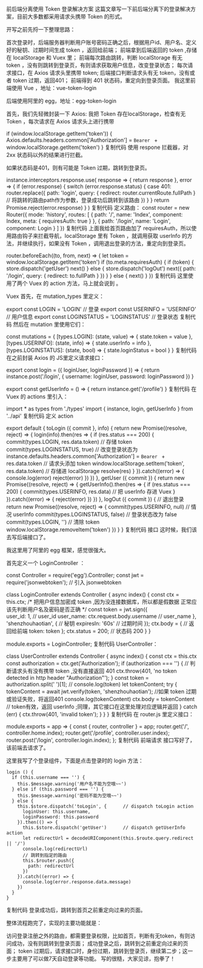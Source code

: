 前后端分离使用 Token 登录解决方案
这篇文章写一下前后端分离下的登录解决方案，目前大多数都采用请求头携带 Token 的形式。

开写之前先捋一下整理思路：

首次登录时，后端服务器判断用户账号密码正确之后，根据用户id、用户名、定义好的秘钥、过期时间生成 token ，返回给前端；
前端拿到后端返回的 token ,存储在 localStorage 和 Vuex 里；
前端每次路由跳转，判断 localStorage 有无 token ，没有则跳转到登录页，有则请求获取用户信息，改变登录状态；
每次请求接口，在 Axios 请求头里携带 token;
后端接口判断请求头有无 token，没有或者 token 过期，返回401；
前端得到 401 状态码，重定向到登录页面。
我这里前端使用 Vue ，地址：vue-token-login

后端使用阿里的 egg，地址：egg-token-login

首先，我们先轻微封装一下 Axios:
我把 Token 存在localStorage，检查有无 Token ，每次请求在 Axios 请求头上进行携带

if (window.localStorage.getItem('token')) {
  Axios.defaults.headers.common['Authorization'] = `Bearer ` + window.localStorage.getItem('token')
}
复制代码
使用 respone 拦截器，对 2xx 状态码以外的结果进行拦截。

如果状态码是401，则有可能是 Token 过期，跳转到登录页。

instance.interceptors.response.use(
  response => {
    return response
  },
  error => {
    if (error.response) {
      switch (error.response.status) {
        case 401:
          router.replace({
            path: 'login',
            query: { redirect: router.currentRoute.fullPath } // 将跳转的路由path作为参数，登录成功后跳转到该路由
          })
      }
    }
    return Promise.reject(error.response)
  }
)
复制代码
定义路由：
const router = new Router({
  mode: 'history',
  routes: [
    {
      path: '/',
      name: 'Index',
      component: Index,
      meta: {
        requiresAuth: true
      }
    },
    {
      path: '/login',
      name: 'Login',
      component: Login
    }
  ]
})
复制代码
上面我给首页路由加了 requiresAuth，所以使用路由钩子来拦截导航，localStorage 里有 Token ，就调用获取 userInfo 的方法，并继续执行，如果没有 Token ，调用退出登录的方法，重定向到登录页。

router.beforeEach((to, from, next) => {
  let token = window.localStorage.getItem('token')
  if (to.meta.requiresAuth) {
    if (token) {
      store.dispatch('getUser')
      next()
    } else {
      store.dispatch('logOut')
      next({
        path: '/login',
        query: { redirect: to.fullPath }
      })
    }
  } else {
    next()
  }
})
复制代码
这里使用了两个 Vuex 的 action 方法，马上就会说到 。

Vuex
首先，在 mutation_types 里定义：

export const LOGIN = 'LOGIN' // 登录
export const USERINFO = 'USERINFO' // 用户信息
export const LOGINSTATUS = 'LOGINSTATUS' // 登录状态
复制代码
然后在 mutation 里使用它们：

const mutations = {
  [types.LOGIN]: (state, value) => {
    state.token = value
  },
  [types.USERINFO]: (state, info) => {
    state.userInfo = info
  },
  [types.LOGINSTATUS]: (state, bool) => {
    state.loginStatus = bool
  }
}
复制代码
在之前封装 Axios 的 JS里定义请求接口：

export const login = ({ loginUser, loginPassword }) => {
  return instance.post('/login', {
    username: loginUser,
    password: loginPassword
  })
}

export const getUserInfo = () => {
  return instance.get('/profile')
}
复制代码
在 Vuex 的 actions 里引入：

import * as types from './types'
import { instance, login, getUserInfo } from '../api'
复制代码
定义 action

export default {
  toLogin ({ commit }, info) {
    return new Promise((resolve, reject) => {
      login(info).then(res => {
        if (res.status === 200) {
          commit(types.LOGIN, res.data.token) // 存储 token
          commit(types.LOGINSTATUS, true)     // 改变登录状态为 
          instance.defaults.headers.common['Authorization'] = `Bearer ` + res.data.token // 请求头添加 token
          window.localStorage.setItem('token', res.data.token)  // 存储进 localStorage
          resolve(res)
        }
      }).catch((error) => {
        console.log(error)
        reject(error)
      })
    })
  },
  getUser ({ commit }) {
    return new Promise((resolve, reject) => {
      getUserInfo().then(res => {
        if (res.status === 200) {
          commit(types.USERINFO, res.data) // 把 userInfo 存进 Vuex
        }
      }).catch((error) => {
        reject(error)
      })
    })
  },
  logOut ({ commit }) { // 退出登录
    return new Promise((resolve, reject) => {
      commit(types.USERINFO, null)        // 情况 userInfo
      commit(types.LOGINSTATUS, false)  // 登录状态改为 false
      commit(types.LOGIN, '')          // 清除 token
      window.localStorage.removeItem('token')
    })
  }
}
复制代码
接口
这时候，我们该去写后端接口了。

我这里用了阿里的 egg 框架，感觉很强大。

首先定义一个 LoginController ：

const Controller = require('egg').Controller;
const jwt = require('jsonwebtoken'); // 引入 jsonwebtoken

class LoginController extends Controller {
  async index() {
    const ctx = this.ctx;
/*
 把用户信息加密成 token ,因为没连接数据库，所以都是假数据
正常应该先判断用户名及密码是否正确
*/
    const token = jwt.sign({       
      user_id: 1,      // user_id
      user_name: ctx.request.body.username // user_name
    }, 'shenzhouhaotian', { // 秘钥
        expiresIn: '60s' // 过期时间
    });
    ctx.body = {             // 返回给前端
      token: token
    };
    ctx.status = 200;           // 状态码 200
  }
}

module.exports = LoginController;
复制代码
UserController：

class UserController extends Controller {
  async index() {
    const ctx = this.ctx
    const authorization = ctx.get('Authorization');
    if (authorization === '') { // 判断请求头有没有携带 token ,没有直接返回 401
        ctx.throw(401, 'no token detected in http header "Authorization"');
    }
    const token = authorization.split(' ')[1];
    // console.log(token)
    let tokenContent;
    try {
        tokenContent = await jwt.verify(token, 'shenzhouhaotian');     //如果 token 过期或验证失败，将返回401
        console.log(tokenContent)
        ctx.body = tokenContent     // token有效，返回 userInfo ;同理，其它接口在这里处理对应逻辑并返回
    } catch (err) {
        ctx.throw(401, 'invalid token');
    }
  }
}
复制代码
在 router.js 里定义接口：

module.exports = app => {
  const { router, controller } = app;
  router.get('/', controller.home.index);
  router.get('/profile', controller.user.index);
  router.post('/login', controller.login.index);
};
复制代码
前端请求
接口写好了，该前端去请求了。

这里我写了个登录组件，下面是点击登录时的 login 方法：

    login () {
      if (this.username === '') {
        this.$message.warning('用户名不能为空哦~~')
      } else if (this.password === '') {
        this.$message.warning('密码不能为空哦~~')
      } else {
        this.$store.dispatch('toLogin', {      // dispatch toLogin action
          loginUser: this.username,
          loginPassword: this.password
        }).then(() => {
          this.$store.dispatch('getUser')      // dispatch getUserInfo action
          let redirectUrl = decodeURIComponent(this.$route.query.redirect || '/')
          console.log(redirectUrl)
          // 跳转到指定的路由
          this.$router.push({
            path: redirectUrl
          })
        }).catch((error) => {
          console.log(error.response.data.message)
        })
      }
    }
复制代码
登录成功后，跳转到首页之前重定向过来的页面。

整体流程跑完了，实现的主要功能就是：

访问登录注册之外的路由，都需要登录权限，比如首页，判断有无token，有则访问成功，没有则跳转到登录页面；
成功登录之后，跳转到之前重定向过来的页面；
token 过期后，请求接口时，身份过期，跳转到登录页，继续第二步；这一步主要用了可以做7天自动登录等功能。
写的很糙，大家见谅，抱拳了！